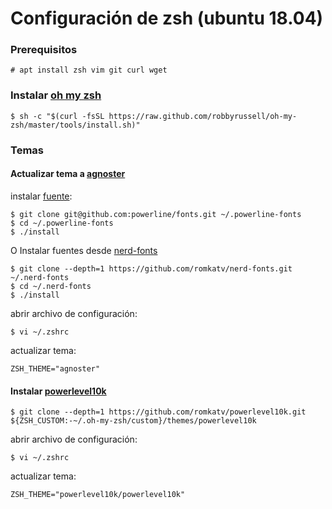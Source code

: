 # Configuración de **zsh** (ubuntu 18.04)

### Prerequisitos

```
# apt install zsh vim git curl wget
```

### Instalar [oh my zsh](https://ohmyz.sh/)

```
$ sh -c "$(curl -fsSL https://raw.github.com/robbyrussell/oh-my-zsh/master/tools/install.sh)"
```

### Temas

#### Actualizar tema a [agnoster](https://github.com/agnoster/agnoster-zsh-theme)

instalar [fuente](https://github.com/powerline/fonts):

```
$ git clone git@github.com:powerline/fonts.git ~/.powerline-fonts
$ cd ~/.powerline-fonts
$ ./install
```

O Instalar fuentes desde [nerd-fonts](https://github.com/romkatv/nerd-fonts)

```
$ git clone --depth=1 https://github.com/romkatv/nerd-fonts.git ~/.nerd-fonts
$ cd ~/.nerd-fonts
$ ./install
```

abrir archivo de configuración:

```
$ vi ~/.zshrc    
```

actualizar tema:

```
ZSH_THEME="agnoster"
```

#### Instalar [powerlevel10k](https://github.com/romkatv/powerlevel10k)

```
$ git clone --depth=1 https://github.com/romkatv/powerlevel10k.git ${ZSH_CUSTOM:-~/.oh-my-zsh/custom}/themes/powerlevel10k
```

abrir archivo de configuración:

```
$ vi ~/.zshrc    
```

actualizar tema:

```
ZSH_THEME="powerlevel10k/powerlevel10k"
```
